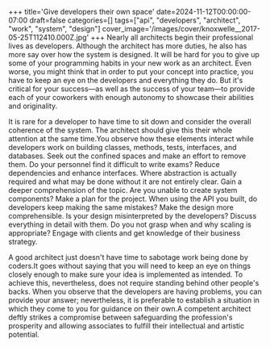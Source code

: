 +++
title='Give developers their own space'
date=2024-11-12T00:00:00-07:00
draft=false
categories=[]
tags=["api", "developers", "architect", "work", "system", "design"]
cover_image='/images/cover/knoxwelle__2017-05-25T112410.000Z.jpg'
+++
Nearly all architects begin their professional lives as developers. Although the architect has more duties, he also has more say over how the system is designed. It will be hard for you to give up some of your programming habits in your new work as an architect. Even worse, you might think that in order to put your concept into practice, you have to keep an eye on the developers and everything they do. But it's critical for your success—as well as the success of your team—to provide each of your coworkers with enough autonomy to showcase their abilities and originality.

It is rare for a developer to have time to sit down and consider the overall coherence of the system. The architect should give this their whole attention at the same time.You observe how these elements interact while developers work on building classes, methods, tests, interfaces, and databases. Seek out the confined spaces and make an effort to remove them. Do your personnel find it difficult to write exams? Reduce dependencies and enhance interfaces. Where abstraction is actually required and what may be done without it are not entirely clear. Gain a deeper comprehension of the topic. Are you unable to create system components? Make a plan for the project. When using the API you built, do developers keep making the same mistakes? Make the design more comprehensible. Is your design misinterpreted by the developers? Discuss everything in detail with them. Do you not grasp when and why scaling is appropriate? Engage with clients and get knowledge of their business strategy. 

A good architect just doesn't have time to sabotage work being done by coders.It goes without saying that you will need to keep an eye on things closely enough to make sure your idea is implemented as intended. To achieve this, nevertheless, does not require standing behind other people's backs. When you observe that the developers are having problems, you can provide your answer; nevertheless, it is preferable to establish a situation in which they come to you for guidance on their own.A competent architect deftly strikes a compromise between safeguarding the profession's prosperity and allowing associates to fulfill their intellectual and artistic potential.